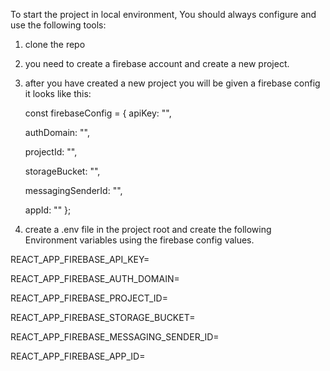 To start the project in local environment, 
You should always configure and use the following tools:

1. clone the repo
2. you need to create a firebase account and create a new project.
3. after you have created a new project you will be given a firebase config
   it looks like this: 
   
   const firebaseConfig = {
     apiKey: "",
     
     authDomain: "",
     
     projectId: "",
     
     storageBucket: "",
     
     messagingSenderId: "",
     
     appId: ""
   };
4. create a .env file in the project root and create the following Environment variables 
   using the firebase config values.

REACT_APP_FIREBASE_API_KEY= 

REACT_APP_FIREBASE_AUTH_DOMAIN= 

REACT_APP_FIREBASE_PROJECT_ID= 

REACT_APP_FIREBASE_STORAGE_BUCKET= 

REACT_APP_FIREBASE_MESSAGING_SENDER_ID= 

REACT_APP_FIREBASE_APP_ID=

